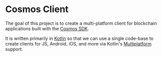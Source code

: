 # Cosmos Client

The goal of this project is to create a multi-platform client for blockchain applications built
with the [Cosmos SDK](https://github.com/cosmos/cosmos-sdk).

It is written primarily in [Kotlin](https://kotlinlang.org) so that we can use a single code-base
to create clients for JS, Android, iOS, and more via Kotlin's [Multiplatform](https://kotlinlang.org/docs/reference/multiplatform.html)
support.